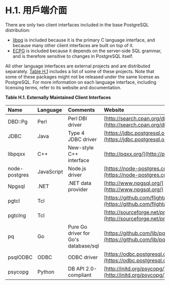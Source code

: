 # H.1. 用戶端介面

There are only two client interfaces included in the base PostgreSQL distribution:

* [libpq](https://www.postgresql.org/docs/10/static/libpq.html) is included because it is the primary C language interface, and because many other client interfaces are built on top of it.
* [ECPG](https://www.postgresql.org/docs/10/static/ecpg.html) is included because it depends on the server-side SQL grammar, and is therefore sensitive to changes in PostgreSQL itself.

All other language interfaces are external projects and are distributed separately. [Table H.1](https://www.postgresql.org/docs/10/static/external-interfaces.html#LANGUAGE-INTERFACE-TABLE) includes a list of some of these projects. Note that some of these packages might not be released under the same license as PostgreSQL. For more information on each language interface, including licensing terms, refer to its website and documentation.

**Table H.1. Externally Maintained Client Interfaces**

| Name | Language | Comments | Website |
| :--- | :--- | :--- | :--- |
| DBD::Pg | Perl | Perl DBI driver | [http://search.cpan.org/dist/DBD-Pg/](http://search.cpan.org/dist/DBD-Pg/) |
| JDBC | Java | Type 4 JDBC driver | [https://jdbc.postgresql.org/](https://jdbc.postgresql.org/) |
| libpqxx | C++ | New-style C++ interface | [http://pqxx.org/](http://pqxx.org/) |
| node-postgres | JavaScript | Node.js driver | [https://node-postgres.com/](https://node-postgres.com/) |
| Npgsql | .NET | .NET data provider | [http://www.npgsql.org/](http://www.npgsql.org/) |
| pgtcl | Tcl |  | [https://github.com/flightaware/Pgtcl](https://github.com/flightaware/Pgtcl) |
| pgtclng | Tcl |  | [http://sourceforge.net/projects/pgtclng/](http://sourceforge.net/projects/pgtclng/) |
| pq | Go | Pure Go driver for Go's database/sql | [https://github.com/lib/pq](https://github.com/lib/pq) |
| psqlODBC | ODBC | ODBC driver | [https://odbc.postgresql.org/](https://odbc.postgresql.org/) |
| psycopg | Python | DB API 2.0-compliant | [http://initd.org/psycopg/](http://initd.org/psycopg/) |

